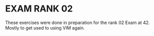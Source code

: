 # EXAM RANK 02

These exercises were done in preparation for the rank 02 Exam at 42. Mostly to get used to using VIM again.
